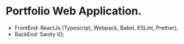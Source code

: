 # Portfolio Web Application.
- FrontEnd: ReactJs (Typescript,  Webpack, Babel, ESLint, Prettier); 
- BackEnd: Sanity IO;
